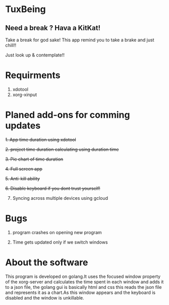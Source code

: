 # TuxBeing

## Need a break ? Hava a KitKat!


Take a break for god sake!
This app remind you to take a brake and just chill!!

Just look up & contemplate!!

# Requirments

1. xdotool
2. xorg-xinput


# Planed add-ons for comming updates

~~1. App time duration using xdotool~~

~~2. project time duration calculating using duration time~~

~~3. Pie chart of time duration~~

~~4. Full screen app~~

~~5. Anti-kill ability~~

~~6. Disable keyboard if you dont trust yourself!~~

7. Syncing across multiple devices using gcloud

# Bugs
1. program crashes on opening new program

2. Time gets updated only if we switch windows

# About the software

This program is developed on golang.It uses the focused window property of the xorg-server and calculates the time spent in each window and adds it to a json file, the golang gui is basically html and css this reads the json file and represents it as a chart.As this window appears and the keyboard is disabled and the window is unkillable.


